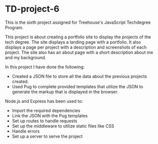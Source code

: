 # TD-project-6

This is the sixth project assigned for Treehouse's JavaScript Techdegree Program.

This project is about creating a portfolio site to display the projects of the tech degree. The site displays a landing page with a portfolio. It also displays a page per project with a description and screenshots of each project. The site also has an about page with a short description about me and my background.

In this project I have done the following:

- Created a JSON file to store all the data about the previous projects created.
- Used Pug to complete provided templates that utilize the JSON to generate the markup that is displayed in the browser.

Node.js and Express has been used to:

- Import the required dependencies
- Link the JSON with the Pug templates
- Set up routes to handle requests
- Set up the middleware to utilize static files like CSS
- Handle errors
- Set up a server to serve the project
